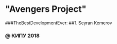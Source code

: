 ﻿"Avengers Project"
==================================
###TheBestDevelopmentEver:
##1. Seyran Kemerov
### @ КИПУ 2018